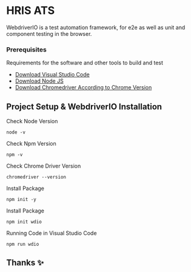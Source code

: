# HRIS ATS

WebdriverIO is a test automation framework, for e2e as well as unit and component testing in the browser.

### Prerequisites

Requirements for the software and other tools to build and test
- [Download Visual Studio Code](https://code.visualstudio.com/download)
- [Download Node JS](https://nodejs.org/en/download) 
- [Download Chromedriver According to Chrome Version](https://chromedriver.chromium.org/downloads) 

## Project Setup & WebdriverIO Installation

Check Node Version

    node -v

Check Npm Version

    npm -v

Check Chrome Driver Version

    chromedriver --version

Install Package

    npm init -y 
    
Install Package

    npm init wdio 

Running Code in Visual Studio Code

    npm run wdio

## Thanks ✨
